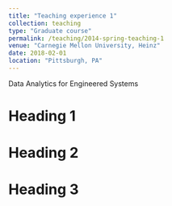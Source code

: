 ```yaml
---
title: "Teaching experience 1"
collection: teaching
type: "Graduate course"
permalink: /teaching/2014-spring-teaching-1
venue: "Carnegie Mellon University, Heinz"
date: 2018-02-01
location: "Pittsburgh, PA"
---
```


Data Analytics for Engineered Systems

Heading 1
======

Heading 2
======

Heading 3
======
